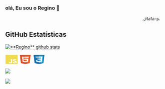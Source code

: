 ### olá, Eu sou o Regino 👋 



 <img align="right" alt="Rafa-pic" height="570" style="border-radius:50px;" src="https://cdnb.artstation.com/p/assets/video_clips/images/024/538/805/large/pixel-jeff-thumb.jpg?1582740711"> <br/>




## **GitHub Estatísticas**



<a href="https://github.com/Regino449">
 <img align="center" src="https://github-readme-stats.vercel.app/api?username=vanessaswerts&show_icons=true&theme=dracula&line_height=27" alt="**Regino** github stats"/>
</a>








  <div style="display: inline_block"><br>
  <img align="center" alt="regi-Js" height="30" width="40" src="https://raw.githubusercontent.com/devicons/devicon/master/icons/javascript/javascript-plain.svg">
  

  <img align="center" alt="regi-HTML" height="30" width="40" src="https://raw.githubusercontent.com/devicons/devicon/master/icons/html5/html5-original.svg">
    
  <img align="center" alt="regi-CSS" height="30" width="40" src="https://raw.githubusercontent.com/devicons/devicon/master/icons/css3/css3-original.svg">
  
  <a href="https://www.instagram.com/kaneki_cg268/" target="_blank"><img src="https://img.shields.io/badge/-Instagram-%23E4405F?style=for-the-badge&logo=instagram&logoColor=white" target="_blank"></a>

<a href="https://discord.com/channels/@me" target="_blank"><img src="https://img.shields.io/badge/Discord-7289DA?style=for-the-badge&logo=discord&logoColor=white" target="_blank"></a> 

  
